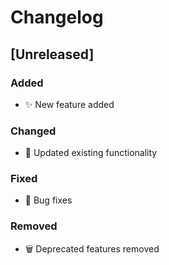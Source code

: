 # Changelog

## [Unreleased]

### Added
- ✨ New feature added

### Changed
- 🔄 Updated existing functionality

### Fixed
- 🐛 Bug fixes

### Removed
- 🗑️ Deprecated features removed